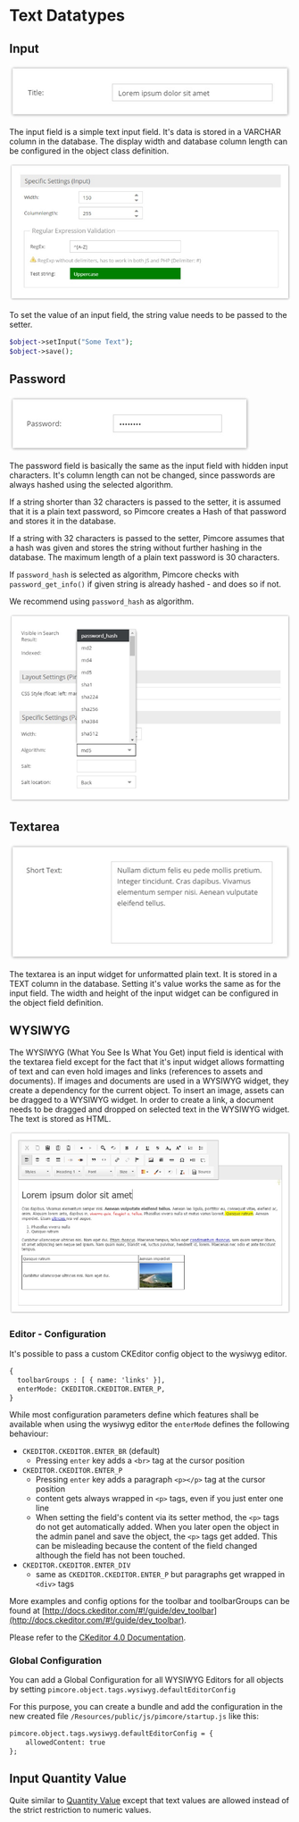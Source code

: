 # Text Datatypes

## Input

![Input Field](../../../img/classes-datatypes-text1.jpg)

The input field is a simple text input field. It's data is stored in a VARCHAR column in the database. The display 
width and database column length can be configured in the object class definition.


![Input Configuration](../../../img/classes-datatypes-text2.jpg)


To set the value of an input field, the string value needs to be passed to the setter.

```php
$object->setInput("Some Text");
$object->save();
```


## Password

![Password Field](../../../img/classes-datatypes-text3.jpg)

The password field is basically the same as the input field with hidden input characters. It's column length can not be 
changed, since passwords are always hashed using the selected algorithm.  

If a string shorter than 32 characters is passed to the setter, it is assumed that it is a plain text password, so 
Pimcore creates a Hash of that password and stores it in the database.

If a string with 32 characters is passed to the setter, Pimcore assumes that a hash was given and stores the string 
without further hashing in the database. 
The maximum length of a plain text password is 30 characters.

If `password_hash` is selected as algorithm, Pimcore checks with `password_get_info()` if given string is already 
hashed - and does so if not. 

We recommend using `password_hash` as algorithm.
 

![Password Configuration](../../../img/classes-datatypes-text4.jpg)


## Textarea

![Textarea Field](../../../img/classes-datatypes-text5.jpg)

The textarea is an input widget for unformatted plain text. It is stored in a TEXT column in the database. Setting it's 
value works the same as for the input field. The width and height of the input widget can be configured in the object 
field definition.


## WYSIWYG

The WYSIWYG (What You See Is What You Get) input field is identical with the textarea field except for the fact that 
it's input widget allows formatting of text and can even hold images and links (references to assets and documents). 
If images and documents are used in a WYSIWYG widget, they create a dependency for the current object. To insert an 
image, assets can be dragged to a WYSIWYG widget. In order to create a link, a document needs to be dragged and dropped 
on selected text in the WYSIWYG widget. The text is stored as HTML. 

![WYSIWYG Field](../../../img/classes-datatypes-text6.jpg)

### Editor - Configuration
It's possible to pass a custom CKEditor config object to the wysiwyg editor. 

```
{
  toolbarGroups : [ { name: 'links' }],
  enterMode: CKEDITOR.CKEDITOR.ENTER_P,
}
```

While most configuration parameters define which features shall be available when using the wysiwyg editor the `enterMode` defines the following behaviour:
* `CKEDITOR.CKEDITOR.ENTER_BR` (default)
  * Pressing `enter` key adds a `<br>` tag at the cursor position
* `CKEDITOR.CKEDITOR.ENTER_P`
  * Pressing `enter` key adds a paragraph `<p></p>` tag at the cursor position
  * content gets always wrapped in `<p>` tags, even if you just enter one line
  * When setting the field's content via its setter method, the `<p>` tags do not get automatically added. When you later open the object in the admin panel and save the object, the `<p>` tags get added. This can be misleading because the content of the field changed although the field has not been touched.
* `CKEDITOR.CKEDITOR.ENTER_DIV`
  * same as `CKEDITOR.CKEDITOR.ENTER_P` but paragraphs get wrapped in `<div>` tags

More examples and config options for the toolbar and toolbarGroups can be found at 
[http://docs.ckeditor.com/#!/guide/dev_toolbar](http://docs.ckeditor.com/#!/guide/dev_toolbar). 

Please refer to the [CKeditor 4.0 Documentation](http://docs.ckeditor.com/).

  
### Global Configuration
You can add a Global Configuration for all WYSIWYG Editors for all objects by setting ```pimcore.object.tags.wysiwyg.defaultEditorConfig```

For this purpose, you can create a bundle and add the configuration in the new created file `/Resources/public/js/pimcore/startup.js` like this:

```
pimcore.object.tags.wysiwyg.defaultEditorConfig = {
    allowedContent: true
};
```

## Input Quantity Value

Quite similar to [Quantity Value](03_Number_Types.md) except that text values are allowed instead of the strict restriction to numeric values.


